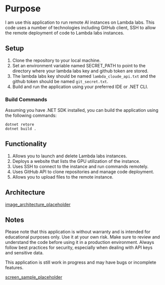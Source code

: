 
# Purpose

I am use this application to run remote AI instances on Lambda labs. 
This code uses a number of technologies including GitHub client, 
SSH to allow the remote deployment of code to Lambda labs instances.

## Setup 

1. Clone the repository to your local machine.
2. Set an environment variable named SECRET_PATH to point to the directory where your
   lambda labs key and github token are stored.
3. The lambda labs key should be named `lambda_cloude_api.txt` and the github token
   should be named `git_secret.txt`.
4. Build and run the application using your preferred IDE or .NET CLI.

### Build Commands
Assuming you have .NET SDK installed, you can build the application using the following commands:
```angular2html
dotnet retore
dotnet build .
```

## Functionality

1. Allows you to launch and delete Lambda labs instances.
2. Deploys a website that lists the GPU utilization of the instance.
3. Uses SSH to connect to the instance and run commands remotely.
4. Uses GitHub API to clone repositories and manage code deployment.
5. Allows you to upload files to the remote instance.

## Architecture

[image_architecture_placeholder](Service.Library/Docs/DiagramView.png)

## Notes

Please note that this application is without warranty and is intended for educational purposes only.
Use it at your own risk. Make sure to review and understand the code before using it in a production environment.
Always follow best practices for security, especially when dealing with API keys and sensitive data.

This application is still work in progress and may have bugs or incomplete features.

[screen_sample_placeholder](Service.Library/Docs/LatestScreen.png)





